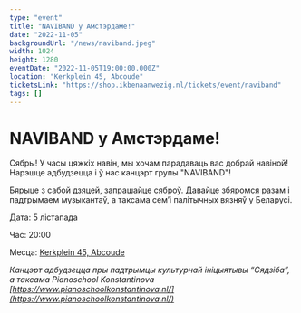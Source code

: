 ```yaml
---
type: "event"
title: "NAVIBAND у Амстэрдаме!"
date: "2022-11-05"
backgroundUrl: "/news/naviband.jpeg"
width: 1024
height: 1280
eventDate: "2022-11-05T19:00:00.000Z"
location: "Kerkplein 45, Abcoude"
ticketsLink: "https://shop.ikbenaanwezig.nl/tickets/event/naviband"
tags: []
---
```


# NAVIBAND у Амстэрдаме!

Сябры! У часы цяжкіх навін, мы хочам парадаваць вас добрай навіной! Нарэшце адбудзецца і ў нас канцэрт групы "NAVIBAND"!

Бярыце з сабой дзяцей, запрашайце сяброў. Давайце збяромся разам і падтрымаем музыкантаў, а таксама сем’і палітычных вязняў у Беларусі. 

Дата: 5 лістапада

Час: 20:00

Месца: [Kerkplein 45, Abcoude](https://goo.gl/maps/XY1dMkYuyXv5ecGd7)

_Канцэрт адбудзецца пры падтрымцы культурнай ініцыятывы “Сядзіба”, а таксама Pianoschool Konstantinova [https://www.pianoschoolkonstantinova.nl/](https://www.pianoschoolkonstantinova.nl/)_